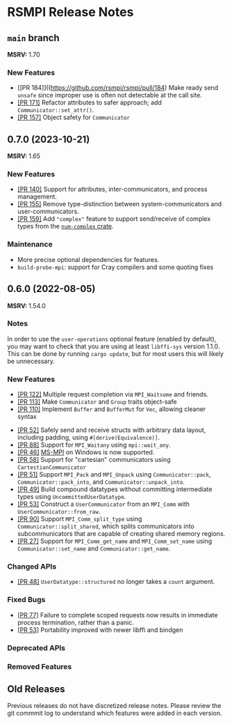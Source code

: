 # RSMPI Release Notes

## `main` branch

**MSRV:** 1.70

### New Features

* [[PR 184]]((https://github.com/rsmpi/rsmpi/pull/184) Make ready send `unsafe` since improper use is often not detectable at the call site.
* [[PR 171]](https://github.com/rsmpi/rsmpi/pull/171) Refactor attributes to safer approach; add `Communicator::set_attr()`.
* [[PR 157]](https://github.com/rsmpi/rsmpi/pull/157) Object safety for `Communicator`

## 0.7.0 (2023-10-21)

**MSRV:** 1.65

### New Features

* [[PR 140]](https://github.com/rsmpi/rsmpi/pull/140) Support for attributes, inter-communicators, and process management.
* [[PR 155]](https://github.com/rsmpi/rsmpi/pull/155) Remove type-distinction between system-communicators and user-communicators.
* [[PR 159]](https://github.com/rsmpi/rsmpi/pull/159) Add `"complex"` feature to support send/receive of complex types from the [`num-complex` crate](https://crates.io/crates/num-complex).

### Maintenance

* More precise optional dependencies for features.
* `build-probe-mpi`: support for Cray compilers and some quoting fixes

## 0.6.0 (2022-08-05)

**MSRV:** 1.54.0

### Notes

In order to use the `user-operations` optional feature (enabled by default), you may want to check
that  you are using at least `libffi-sys` version 1.1.0. This can be done by running `cargo
update`, but for most users this will likely be unnecessary.

### New Features

* [[PR 122]](https://github.com/rsmpi/rsmpi/pull/122) Multiple request completion via `MPI_Waitsome` and friends.
* [[PR 113]](https://github.com/rsmpi/rsmpi/pull/113) Make `Communicator` and `Group` traits object-safe
* [[PR 110]](https://github.com/rsmpi/rsmpi/pull/110) Implement `Buffer` and `BufferMut` for `Vec`,
    allowing cleaner syntax
- [[PR 52]](https://github.com/rsmpi/rsmpi/pull/52) Safely send and receive structs with arbitrary
    data layout, including padding, using `#[derive(Equivalence)]`.
- [[PR 88]](https://github.com/rsmpi/rsmpi/pull/88) Support for `MPI_Waitany` using `mpi::wait_any`.
- [[PR 46]](https://github.com/rsmpi/rsmpi/pull/46)
    [MS-MPI](https://docs.microsoft.com/en-us/message-passing-interface/microsoft-mpi) on Windows
    is now supported.
- [[PR 58]](https://github.com/rsmpi/rsmpi/pull/58) Support for "cartesian" communicators using
    `CartestianCommunicator`
- [[PR 51]](https://github.com/rsmpi/rsmpi/pull/51) Support `MPI_Pack` and `MPI_Unpack` using
    `Communicator::pack`, `Communicator::pack_into`, and `Communicator::unpack_into`.
- [[PR 49]](https://github.com/rsmpi/rsmpi/pull/49) Build compound datatypes without committing
    intermediate types using `UncommittedUserDatatype`.
- [[PR 53]](https://github.com/rsmpi/rsmpi/pull/53) Construct a `UserCommunicator` from an
    `MPI_Comm` with `UserCommunicator::from_raw`.
- [[PR 90]](https://github.com/rsmpi/rsmpi/pull/90) Support `MPI_Comm_split_type` using
    `Communicator::split_shared`, which splits communicators into subcommunicators that are capable
    of creating shared memory regions.
- [[PR 27]](https://github.com/rsmpi/rsmpi/pull/27) Support for `MPI_Comm_get_name` and
    `MPI_Comm_set_name` using `Communicator::set_name` and `Communicator::get_name`.

### Changed APIs
- [[PR 48]](https://github.com/rsmpi/rsmpi/pull/48) `UserDatatype::structured` no longer takes a
    `count` argument.

### Fixed Bugs
- [[PR 77]](https://github.com/rsmpi/rsmpi/pull/77) Failure to complete scoped requests now results
    in immediate process termination, rather than a panic.
- [[PR 53]](https://github.com/rsmpi/rsmpi/pull/96) Portability improved with newer libffi and
    bindgen

### Deprecated APIs

### Removed Features

## Old Releases
Previous releases do not have discretized release notes. Please review the git commmit log to
understand which features were added in each version.
